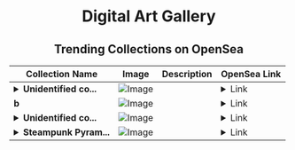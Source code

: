 <div align="center">

# Digital Art Gallery

## Trending Collections on OpenSea

| Collection Name                       | Image                                                                                     | Description                       | OpenSea Link                                                                                          |
|---------------------------------------|-------------------------------------------------------------------------------------------|-----------------------------------|--------------------------------------------------------------------------------------------------------|
| **<details><summary>Unidentified co...</summary>Unidentified contract bb29ee14-2c73-4c40-b682-e8bfd16d2bed</details>** | ![Image](https://i.seadn.io/s/raw/files/a837708742ad8afcb35eb60ba787976d.jpg?w=500&auto=format?w=200&auto=format) |  | <details><summary>Link</summary>[Unidentified contract bb29ee14-2c73-4c40-b682-e8bfd16d2bed](https://opensea.io/collection/unidentified-contract-bb29ee14-2c73-4c40-b682-e8bf)</details> |
| **b** | ![Image](https://i.seadn.io/s/raw/files/184e879e8a72d766d5e53fa9cfa29237.jpg?w=500&auto=format?w=200&auto=format) |  | <details><summary>Link</summary>[b](https://opensea.io/collection/b-5911)</details> |
| **<details><summary>Unidentified co...</summary>Unidentified contract 0f56c06f-4955-4a82-9fa8-b44282844dfc</details>** | ![Image](https://i.seadn.io/s/raw/files/a837708742ad8afcb35eb60ba787976d.jpg?w=500&auto=format?w=200&auto=format) |  | <details><summary>Link</summary>[Unidentified contract 0f56c06f-4955-4a82-9fa8-b44282844dfc](https://opensea.io/collection/unidentified-contract-0f56c06f-4955-4a82-9fa8-b442)</details> |
| **<details><summary>Steampunk Pyram...</summary>Steampunk Pyramid</details>** | ![Image](https://i.seadn.io/s/raw/files/3427a778ebdb7b6b7fdb64cee5122ca6.jpg?w=500&auto=format?w=200&auto=format) |  | <details><summary>Link</summary>[Steampunk Pyramid](https://opensea.io/collection/steampunk-pyramid)</details> |

</div>